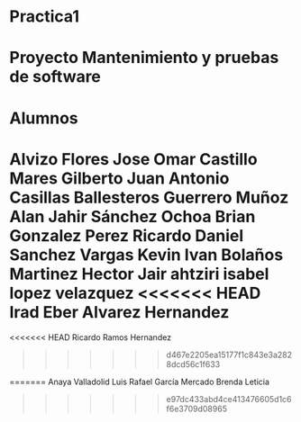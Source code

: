 
# Practica1

# Proyecto Mantenimiento y pruebas de software
# Alumnos
Alvizo Flores Jose Omar
Castillo Mares Gilberto
Juan Antonio Casillas Ballesteros
Guerrero Muñoz Alan Jahir
Sánchez Ochoa Brian
Gonzalez Perez Ricardo Daniel 
Sanchez Vargas Kevin Ivan
Bolaños Martinez Hector Jair
ahtziri isabel lopez velazquez
<<<<<<< HEAD
Irad Eber Alvarez Hernandez
=======
<<<<<<< HEAD
Ricardo Ramos Hernandez
>>>>>>> d467e2205ea15177f1c843e3a2828dcd56c1f633


=======
Anaya Valladolid Luis Rafael
García Mercado Brenda Leticia
>>>>>>> e97dc433abd4ce413476605d1c6f6e3709d08965


